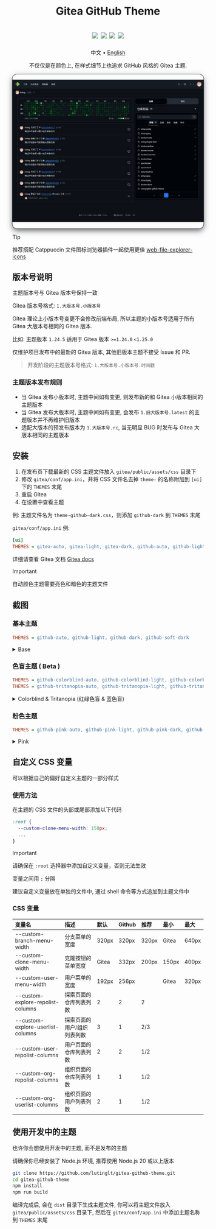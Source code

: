 <h1 align="center">
  <p>Gitea GitHub Theme</p>
  <img src="https://img.shields.io/github/issues-raw/lutinglt/gitea-github-theme?style=for-the-badge&labelColor=25292e&color=1a7f37">
  <img src="https://img.shields.io/github/issues-closed-raw/lutinglt/gitea-github-theme?style=for-the-badge&labelColor=25292e&color=8250df">
  <img src="https://img.shields.io/github/downloads/lutinglt/gitea-github-theme/total?style=for-the-badge&labelColor=25292e&color=1f6feb">
  <img src="https://img.shields.io/github/downloads/lutinglt/gitea-github-theme/latest/total?style=for-the-badge&labelColor=25292e&color=238636">
</h1>

<div align="center">

中文 • [English](README_EN.md)

不仅仅是在颜色上, 在样式细节上也追求 GitHub 风格的 Gitea 主题.

</div>

<div style="border-radius: 12px; box-shadow: 0px 0px 0px 1px #3d444d, 0px 6px 12px -3px #01040966, 0px 6px 18px 0px #01040966; overflow: hidden;">

![Dashboard](screenshots/dashboard.png)

</div>

> [!TIP]
>
> 推荐搭配 Catppuccin 文件图标浏览器插件一起使用更佳
> [web-file-explorer-icons](https://github.com/catppuccin/web-file-explorer-icons)

## 版本号说明

主题版本号与 Gitea 版本号保持一致

Gitea 版本号格式: `1.大版本号.小版本号`

Gitea 理论上小版本号变更不会修改前端布局, 所以主题的小版本号适用于所有 Gitea 大版本号相同的 Gitea 版本.

比如: 主题版本 `1.24.5` 适用于 Gitea 版本 `>=1.24.0` `<1.25.0`

仅维护项目发布中的最新的 Gitea 版本, 其他旧版本主题不接受 Issue 和 PR.

> 开发阶段的主题版本号格式: `1.大版本号.小版本号.时间戳`

### 主题版本发布规则

- 当 Gitea 发布小版本时, 主题中间如有变更, 则发布新的和 Gitea 小版本相同的主题版本
- 当 Gitea 发布大版本时, 主题中间如有变更, 会发布 `1.旧大版本号.latest` 的主题版本并不再维护旧版本
- 适配大版本的预发布版本为 `1.大版本号.rc`, 当无明显 BUG 时发布与 Gitea 大版本相同的主题版本

## 安装

1. 在发布页下载最新的 CSS 主题文件放入 `gitea/public/assets/css` 目录下
2. 修改 `gitea/conf/app.ini`，并将 CSS 文件名去掉 `theme-` 的名称附加到 `[ui]` 下的 `THEMES` 末尾
3. 重启 Gitea
4. 在设置中查看主题

例: 主题文件名为 `theme-github-dark.css`，则添加 `github-dark` 到 `THEMES` 末尾

`gitea/conf/app.ini` 例:

```ini
[ui]
THEMES = gitea-auto, gitea-light, gitea-dark, github-auto, github-light, github-dark, github-soft-dark
```

详细请查看 Gitea 文档
[Gitea docs](https://docs.gitea.com/next/administration/customizing-gitea#customizing-the-look-of-gitea)

> [!IMPORTANT]
>
> 自动颜色主题需要亮色和暗色的主题文件

## 截图

### 基本主题

```ini
THEMES = github-auto, github-light, github-dark, github-soft-dark
```

<details>
<summary>Base</summary>
<h4>theme-github-light.css</h4>
<img src="screenshots/light.png"/>
<h4>theme-github-dark.css</h4>
<img src="screenshots/dark.png"/>
<h4>theme-github-soft-dark.css</h4>
<img src="screenshots/soft-dark.png"/>
</details>

### 色盲主题 ( Beta )

```ini
THEMES = github-colorblind-auto, github-colorblind-light, github-colorblind-dark
THEMES = github-tritanopia-auto, github-tritanopia-light, github-tritanopia-dark
```

<details>
<summary>Colorblind & Tritanopia (红绿色盲 & 蓝色盲)</summary>
<h4>theme-github-colorblind-light.css & theme-github-tritanopia-light.css</h4>
<img src="screenshots/colorblind-light.png"/>
<h4>theme-github-colorblind-dark.css & theme-github-tritanopia-dark.css</h4>
<img src="screenshots/colorblind-dark.png"/>
</details>

### 粉色主题

```ini
THEMES = github-pink-auto, github-pink-light, github-pink-dark, github-pink-soft-dark
```

<details>
<summary>Pink</summary>
<h4>theme-github-pink-light.css</h4>
<img src="screenshots/pink/pink-light.png"/>
<h4>theme-github-pink-dark.css</h4>
<img src="screenshots/pink/pink-dark.png"/>
<h4>theme-github-pink-soft-dark.css</h4>
<img src="screenshots/pink/pink-soft-dark.png"/>
</details>

## 自定义 CSS 变量

可以根据自己的偏好自定义主题的一部分样式

### 使用方法

在主题的 CSS 文件的头部或尾部添加以下代码

```css
:root {
  --custom-clone-menu-width: 150px;
  ...
}
```

> [!IMPORTANT]
>
> 请确保在 `:root` 选择器中添加自定义变量，否则无法生效
>
> 变量之间用 `;` 分隔
>
> 建议自定义变量放在单独的文件中, 通过 shell 命令等方式追加到主题文件中

### CSS 变量

| 变量名                            | 描述                        | 默认  | Github | 推荐  | 最小  | 最大  |
| :-------------------------------- | :-------------------------- | :---- | :----- | :---- | :---- | :---- |
| --custom-branch-menu-width        | 分支菜单的宽度              | 320px | 320px  | 320px | Gitea | 640px |
| --custom-clone-menu-width         | 克隆按钮的菜单宽度          | Gitea | 332px  | 200px | 150px | 400px |
| --custom-user-menu-width          | 用户菜单的宽度              | 192px | 256px  |       | Gitea | 320px |
| --custom-explore-repolist-columns | 探索页面的仓库列表列数      | 2     | 2      | 2     |       |       |
| --custom-explore-userlist-columns | 探索页面的用户/组织列表列数 | 3     | 1      | 2/3   |       |       |
| --custom-user-repolist-columns    | 用户页面的仓库列表列数      | 2     | 2      | 1/2   |       |       |
| --custom-org-repolist-columns     | 组织页面的仓库列表列数      | 1     | 1      | 1/2   |       |       |
| --custom-org-userlist-columns     | 组织页面的用户列表列数      | 2     | 1      | 1/2   |       |       |

## 使用开发中的主题

也许你会想使用开发中的主题, 而不是发布的主题

请确保你已经安装了 Node.js 环境, 推荐使用 Node.js 20 或以上版本

```bash
git clone https://github.com/lutinglt/gitea-github-theme.git
cd gitea-github-theme
npm install
npm run build
```

编译完成后, 会在 `dist` 目录下生成主题文件, 你可以将主题文件放入 `gitea/public/assets/css` 目录下, 然后在
`gitea/conf/app.ini` 中添加主题名称到 `THEMES` 末尾
